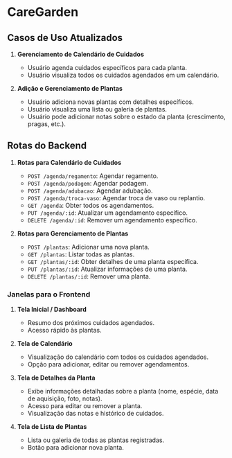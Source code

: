 # CareGarden

## Casos de Uso Atualizados

1. **Gerenciamento de Calendário de Cuidados**

    - Usuário agenda cuidados específicos para cada planta.
    - Usuário visualiza todos os cuidados agendados em um calendário.
2. **Adição e Gerenciamento de Plantas**

    - Usuário adiciona novas plantas com detalhes específicos.
    - Usuário visualiza uma lista ou galeria de plantas.
    - Usuário pode adicionar notas sobre o estado da planta (crescimento, pragas, etc.).

## Rotas do Backend

1. **Rotas para Calendário de Cuidados**

    - `POST /agenda/regamento`: Agendar regamento.
    - `POST /agenda/podagem`: Agendar podagem.
    - `POST /agenda/adubacao`: Agendar adubação.
    - `POST /agenda/troca-vaso`: Agendar troca de vaso ou replantio.
    - `GET /agenda`: Obter todos os agendamentos.
    - `PUT /agenda/:id`: Atualizar um agendamento específico.
    - `DELETE /agenda/:id`: Remover um agendamento específico.
2. **Rotas para Gerenciamento de Plantas**

    - `POST /plantas`: Adicionar uma nova planta.
    - `GET /plantas`: Listar todas as plantas.
    - `GET /plantas/:id`: Obter detalhes de uma planta específica.
    - `PUT /plantas/:id`: Atualizar informações de uma planta.
    - `DELETE /plantas/:id`: Remover uma planta.

### Janelas para o Frontend

1. **Tela Inicial / Dashboard**

    - Resumo dos próximos cuidados agendados.
    - Acesso rápido às plantas.
2. **Tela de Calendário**

    - Visualização do calendário com todos os cuidados agendados.
    - Opção para adicionar, editar ou remover agendamentos.
3. **Tela de Detalhes da Planta**

    - Exibe informações detalhadas sobre a planta (nome, espécie, data de aquisição, foto, notas).
    - Acesso para editar ou remover a planta.
    - Visualização das notas e histórico de cuidados.
4. **Tela de Lista de Plantas**

    - Lista ou galeria de todas as plantas registradas.
    - Botão para adicionar nova planta.
